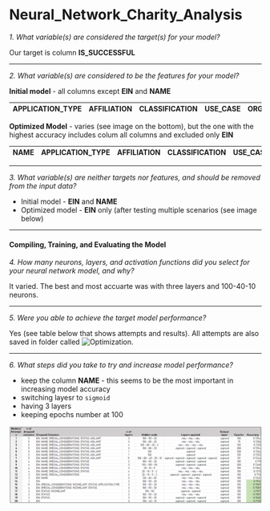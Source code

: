 # Neural_Network_Charity_Analysis


*1. What variable(s) are considered the target(s) for your model?*

Our target is column **IS_SUCCESSFUL**

____________________________
*2. What variable(s) are considered to be the features for your model?*

**Initial model** - all columns except **EIN** and **NAME**

| APPLICATION_TYPE | AFFILIATION | CLASSIFICATION | USE_CASE | ORGANIZATION | STATUS | INCOME_AMT | SPECIAL_CONSIDERATIONS | ASK_AMT |
| --- | --- | --- | --- | --- | --- | --- | --- | --- |

**Optimized Model** - varies (see image on the bottom), but the one with the highest accuracy includes colum all columns and excluded only **EIN**

| **NAME** | APPLICATION_TYPE | AFFILIATION | CLASSIFICATION | USE_CASE | ORGANIZATION | STATUS | INCOME_AMT | SPECIAL_CONSIDERATIONS | ASK_AMT |
| --- | --- | --- | --- | --- | --- | --- | --- | --- | --- |

__________________


*3. What variable(s) are neither targets nor features, and should be removed from the input data?*

* Initial model - **EIN** and **NAME**
* Optimized model - **EIN** only (after testing multiple scenarios (see image below)

_____________________
#### Compiling, Training, and Evaluating the Model

*4. How many neurons, layers, and activation functions did you select for your neural network model, and why?*

It varied. The best and most accuarte was with three layers and 100-40-10 neurons.

--------------------

*5. Were you able to achieve the target model performance?*

Yes (see table below that shows attempts and results). All attempts are also saved in folder called ![Optimization](https://github.com/jojobear2020/Neural_Network_Charity_Analysis/tree/main/Optimization).

-----------------------

*6. What steps did you take to try and increase model performance?*

* keep the column **NAME** - this seems to be the most important in increasing model accuracy
* switching layesr to `sigmoid`
* having 3 layers
* keeping epochs number at 100



![](https://github.com/jojobear2020/Neural_Network_Charity_Analysis/blob/main/Images/best_result.PNG)
